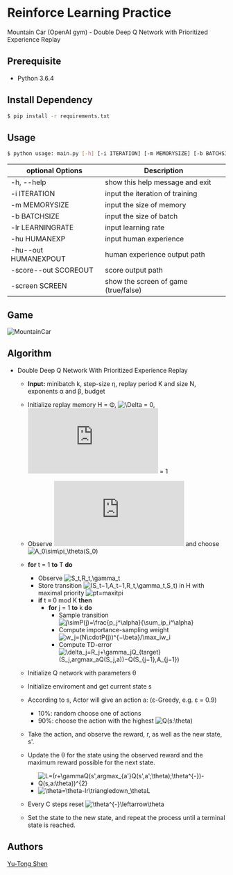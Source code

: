 # Reinforce Learning Practice
Mountain Car (OpenAI gym) - Double Deep Q Network with Prioritized Experience Replay

## Prerequisite
- Python 3.6.4

## Install Dependency
```sh
$ pip install -r requirements.txt
```

## Usage
```sh
$ python usage: main.py [-h] [-i ITERATION] [-m MEMORYSIZE] [-b BATCHSIZE] [-lr LEARNINGRATE] [-hu HUMANEXP] [-hu--out HUMANEXPOUT] [-score--out SCOREOUT] [-screen SCREEN]
```

| optional Options           | Description                                    |
| ---                        | ---                                            |
| -h, --help                 | show this help message and exit                |
| -i ITERATION               | input the iteration of training                |
| -m MEMORYSIZE              | input the size of memory                       |
| -b BATCHSIZE               | input the size of batch                        |
| -lr LEARNINGRATE           | input learning rate                            |
| -hu HUMANEXP               | input human experience                         |
| -hu--out HUMANEXPOUT       | human experience output path                   |
| -score--out SCOREOUT       | score output path                              |
| -screen SCREEN             | show the screen of game (true/false)           | 


## Game
![MountainCar](https://user-images.githubusercontent.com/8510097/31701297-3ebf291c-b384-11e7-8289-24f1d392fb48.PNG)

## Algorithm
- Double Deep Q Network With Prioritized Experience Replay
  - **Input:** minibatch k, step-size η, replay period K and size N, exponents α and β, budget
  - Initialize replay memory H = Φ, ![\Delta](https://latex.codecogs.com/svg.latex?\Delta) = 0, ![p_1](https://latex.codecogs.com/svg.latex?p_1) = 1
  - Observe ![S_0](https://latex.codecogs.com/svg.latex?S_0) and choose ![A_0\sim\pi_\theta(S_0)](https://latex.codecogs.com/svg.latex?A_0\sim\pi_\theta%28S_0%29)
  - **for** t = 1 **to** T **do**
    - Observe ![S_t,R_t,\gamma_t](https://latex.codecogs.com/svg.latex?S_t,R_t,\gamma_t)
    - Store transition ![(S_t−1,A_t−1,R_t,\gamma_t,S_t)](https://latex.codecogs.com/svg.latex?%28S_{t−1},A_{t−1},R_t,\gamma_t,S_t%29) in H with maximal priority ![pt=maxitpi](https://latex.codecogs.com/svg.latex?p_t=\max_{i<t}p_i)
    - **if** t ≡ 0 mod K **then**
      - **for** j = 1 **to** k **do**
        - Sample transition ![j\simP(j)=\frac{p_j^\alpha}{\sum_ip_i^\alpha}](https://latex.codecogs.com/svg.latex?j\sim%20P%28j%29=\frac{p_j^\alpha}{\sum_ip_i^\alpha})
        - Compute importance-sampling weight ![w_j=(N\cdotP(j))^{−\beta}/\max_iw_i](https://latex.codecogs.com/svg.latex?w_j=%28N\cdot%20P%28j%29%29^{%2D\beta}/\max_iw_i)
        - Compute TD-error ![\delta_j=R_j+\gamma_jQ_{target}(S_j,argmax_aQ(S_j,a))−Q(S_{j−1},A_{j−1})](https://latex.codecogs.com/svg.latex?\delta_j=R_j+\gamma_jQ_{target}%28S_j,argmax_aQ%28S_j,a%29%29−Q%28S_{j−1},A_{j−1}%29)





  - Initialize Q network with parameters θ
  - Initialize enviroment and get current state s
  - According to s, Actor will give an action a: (ε-Greedy, e.g. ε = 0.9)
    - 10%: random choose one of actions 
    - 90%: choose the action with the highest ![Q(s:\theta)](https://latex.codecogs.com/svg.latex?Q%28s;\theta%29)
  - Take the action, and observe the reward, r, as well as the new state, s'.
  - Update the θ for the state using the observed reward and the maximum reward possible for the next state.
    - ![L=(r+\gammaQ(s',argmax\_{a'}Q(s',a';\theta);\theta^{-})-Q(s,a:\theta))^{2}](https://latex.codecogs.com/svg.latex?L=%28r+\gamma%20Q%28s',argmax_{a%27}Q%28s%27,a%27;\theta%29;\theta^{-}%29-Q%28s,a;\theta%29%29^{2})
    - ![\theta=\theta-lr\triangledown\_\thetaL](https://latex.codecogs.com/svg.latex?\theta=\theta-lr\triangledown_\theta%20L)
  - Every C steps reset ![\theta^{-}\leftarrow\theta](https://latex.codecogs.com/svg.latex?\theta^{-}\leftarrow\theta)
  - Set the state to the new state, and repeat the process until a terminal state is reached.

## Authors
[Yu-Tong Shen](https://github.com/yutongshen/)

